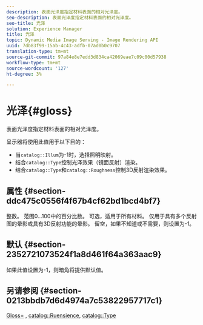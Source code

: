 ```yaml
---
description: 表面光泽度指定材料表面的相对光泽度。
seo-description: 表面光泽度指定材料表面的相对光泽度。
seo-title: 光泽
solution: Experience Manager
title: 光泽
topic: Dynamic Media Image Serving - Image Rendering API
uuid: 7db83f99-15ab-4c43-adfb-07ad0b0c9707
translation-type: tm+mt
source-git-commit: 97a84e8e7edd3d834ca42069eae7c09c00d57938
workflow-type: tm+mt
source-wordcount: '127'
ht-degree: 3%

---
```



# 光泽{#gloss}

表面光泽度指定材料表面的相对光泽度。

呈示器将使用此值用于以下目的：

* 当`catalog::Illum`为-1时，选择照明映射。
* 结合`catalog::Type`控制光泽效果（镜面反射）渲染。
* 结合`catalog::Type`和`catalog::Roughness`控制3D反射渲染效果。

## 属性 {#section-ddc475c0556f4f67b4cf62bd1bcd4bf7}

整数。 范围0...100中的百分比数。 可选，适用于所有材料。 仅用于具有多个反射图的晕影或具有3D反射功能的晕影。 留空，如果不知道或不需要，则设置为-1。

## 默认 {#section-2352721073524f1a8d461f64a363aac9}

如果此值设置为-1，则暗角将提供默认值。

## 另请参阅 {#section-0213bbdb7d6d4974a7c53822957717c1}

[Gloss=](../../../../../ir-api/http-protocol/image-rendering-api-ref/c-ir-http-protocol-ref/c-ir-http-protocol-command-reference/r-ir-http-gloss.md#reference-325aef2ee51e4e1584a06047427340ca) ,  [catalog::Ruensience](../../../../../ir-api/material-cat/image-rendering-api-ref/c-ir-material-catalog/c-ir-material-data-reference/r-ir-roughness.md#reference-79f748ac642745e3b81795a99f61fa99),  [catalog::Type](../../../../../ir-api/material-cat/image-rendering-api-ref/c-ir-material-catalog/c-ir-material-data-reference/r-ir-cat-type.md#reference-9bea147dda9f4e74bc0ec79dcc0d9161)
